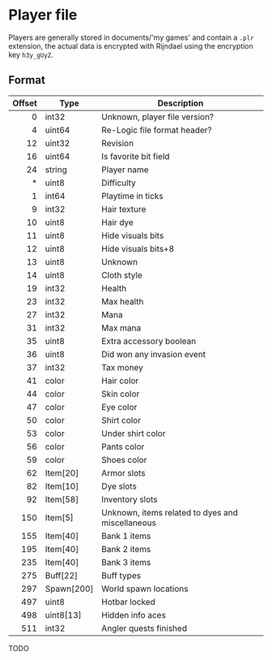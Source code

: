 # Player file

Players are generally stored in documents/'my games' and contain a `.plr` extension, the actual data is encrypted with Rijndael using the encryption key `h3y_gUyZ`.

## Format

| Offset | Type       | Description                   |
|-------:|------------|-------------------------------|
| 0      | int32      | Unknown, player file version? |
| 4      | uint64     | Re-Logic file format header?  |
| 12     | uint32     | Revision                      |
| 16     | uint64     | Is favorite bit field         |
| 24     | string     | Player name                   |
| *      | uint8      | Difficulty                    |
| 1      | int64      | Playtime in ticks             |
| 9      | int32      | Hair texture                  |
| 10     | uint8      | Hair dye                      |
| 11     | uint8      | Hide visuals bits             |
| 12     | uint8      | Hide visuals bits+8           |
| 13     | uint8      | Unknown                       |
| 14     | uint8      | Cloth style                   |
| 19     | int32      | Health                        |
| 23     | int32      | Max health                    |
| 27     | int32      | Mana                          |
| 31     | int32      | Max mana                      |
| 35     | uint8      | Extra accessory boolean       |
| 36     | uint8      | Did won any invasion event    |
| 37     | int32      | Tax money                     |
| 41     | color      | Hair color                    |
| 44     | color      | Skin color                    |
| 47     | color      | Eye color                     |
| 50     | color      | Shirt color                   |
| 53     | color      | Under shirt color             |
| 56     | color      | Pants color                   |
| 59     | color      | Shoes color                   |
| 62     | Item[20]   | Armor slots                   |
| 82     | Item[10]   | Dye slots                     |
| 92     | Item[58]   | Inventory slots               |
| 150    | Item[5]    | Unknown, items related to dyes and miscellaneous |
| 155    | Item[40]   | Bank 1 items                  |
| 195    | Item[40]   | Bank 2 items                  |
| 235    | Item[40]   | Bank 3 items                  |
| 275    | Buff[22]   | Buff types                    |
| 297    | Spawn[200] | World spawn locations         |
| 497    | uint8      | Hotbar locked                 |
| 498    | uint8[13]  | Hidden info aces              |
| 511    | int32      | Angler quests finished        |

TODO
